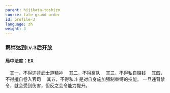 ```yaml
---
parent: hijikata-toshizo
source: fate-grand-order
id: profile-3
language: zh
weight: 3
---
```


### 羁绊达到Lv.3后开放

#### 局中法度：EX

　其一，不得违背武士道精神
　其二，不得离队
　其三，不得私自赚钱
　其四，不得擅自卷入官司
　其五，不得私斗
是对自身施加强制束缚的技能。
一旦违背禁令，就会受到伤害，但反之会令能力提升。
